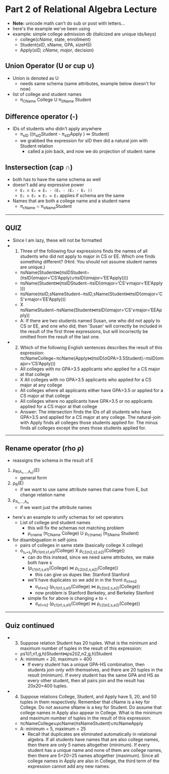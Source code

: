 # Part 2 of Relational Algebra Lecture
- **Note:** unicode math can't do sub or post with letters...
- here's the example we've been using
- example: simple college admission db (italicized are unique ids/keys)
    - college(*cName*, state, enrollment)
    - Student(*sID*, sName, GPA, sizeHS)
    - Apply(*sID, cName, major*, decision)

## Union Operator (U or cup ∪)
- Union is denoted as U
    - needs same schema (same attributes, example below doesn't for now)
- list of college and student names
    - π<sub>CName</sub> College U π<sub>SName</sub> Student

## Difference operator (-)
- IDs of students who didn't apply anywhere
    -  π<sub>sID</sub> ((π<sub>sID</sub>Student - π<sub>sID</sub>Apply ) ∞ Student)
    - we grabbed the expression for sID then did a natural join with Student relation
        - called a join back, and now we do projection of student name

## Instersection (cap ∩)
- both has to have the same schema as well
- doesn't add any expressive power
    - `E₁ ∩ E₂ ≡ E₁ - (E₁ - (E₁ - E₂ ))`
    - `E₁ ∩ E₂ ≡ E₁ ∞ E₂` applies if schema are the same
- Names that are both a college name and a student name
    - π<sub>cName</sub> ∩ π<sub>sName</sub>Student 

___

## QUIZ
- Since I am lazy, these will not be formatted
- 1. Three of the following four expressions finds the names of all students who did not apply to major in CS or EE. Which one finds something different? (Hint: You should not assume student names are unique.)
    - πsName(Student⋈(πsIDStudent−(πsID(σmajor=‘CS‘Apply)∪πsID(σmajor=‘EE‘Apply))))
    - πsName(Student⋈(πsIDStudent−πsID(σmajor=‘CS‘∨major=‘EE‘Apply)))
    - πsName(πsID,sNameStudent−πsID,sName(Student⋈πsID(σmajor=‘CS‘∨major=‘EE‘Apply)))
    - X πsNameStudent−πsName(Student⋈πsID(σmajor=‘CS‘∨major=‘EEApply))
    - A: If there are two students named Susan, one who did not apply to CS or EE, and one who did, then 'Susan' will correctly be included in the result of the first three expressions, but will incorrectly be omitted from the result of the last one.
 - 2. Which of the following English sentences describes the result of this expression: 
πcNameCollege−πcName(Apply⋈(πsID(σGPA>3.5Student)∩πsID(σmajor=‘CS‘Apply)))
    - All colleges with no GPA>3.5 applicants who applied for a CS major at that college
    - X All colleges with no GPA>3.5 applicants who applied for a CS major at any college
    - All colleges where all applicants either have GPA>3.5 or applied for a CS major at that college
    - All colleges where no applicants have GPA>3.5 or no applicants applied for a CS major at that college
    - Answer: The intersection finds the IDs of all students who have GPA>3.5 and applied for a CS major at any college. The natural-join with Apply finds all colleges those students applied for. The minus finds all colleges except the ones those students applied for.

___

## Rename operator (rho ρ)
- reassigns the schema in the result of E
1. ρ<sub>R(A₁,...,A<sub>n</sub>)</sub>(E)
    - general form
2. ρ<sub>R</sub>(E)
    - if we want to use same attribute names that came from E, but change relation name
3. ρ<sub>A₁,...,A<sub>n</sub> </sub>
    - if we want just the attribute names
- here's an example to unify schemas for set operators
    - List of college and student names
        - this will fix the schemas not matching problem
        - ρ<sub>cname</sub> (π<sub>CName</sub> College) U ρ<sub>c(name)</sub> (π<sub>SName</sub> Student)
- for disambiguation in self-joins
    - pairs of colleges in same state (basically college X college)
    - σ<sub>s₁=s₂</sub>(ρ<sub>c1(n1,s1,e1)</sub>(College) X ρ<sub>c2(n2,s2,e2)</sub>(College))
        - can do this instead, since we need same attributes, we make both have s
        - (ρ<sub>c1(n1,s,e1)</sub>(College) ⋈ ρ<sub>c2(n2,s,e2)</sub>(College))
            - this can give us dupes like: Stanford Stanford
        - we'll have duplicates so we add in in the front σ<sub>n1≠n2</sub> 
            - σ<sub>n1≠n2</sub> (ρ<sub>c1(n1,s,e1)</sub>(College) ⋈ ρ<sub>c2(n2,s,e2)</sub>(College))
            - now problem is Stanford Berkeley, and Berkeley Stanford
        - simple fix for above is changing ≠ to <
            - σ<sub>n1<n2</sub> (ρ<sub>c1(n1,s,e1)</sub>(College) ⋈ ρ<sub>c2(n2,s,e2)</sub>(College))

___

## Quiz continued
- 3. Suppose relation Student has 20 tuples. What is the minimum and maximum number of tuples in the result of this expression:
    - ρs1(i1,n1,g,h)Student⋈ρs2(i2,n2,g,h)Student
    - A: minimum = 20, maximum = 400
        - If every student has a unique GPA-HS combination, then students join only with themselves, and there are 20 tuples in the result (minimum). If every student has the same GPA and HS as every other student, then all pairs join and the result has 20x20=400 tuples.
- 4. Suppose relations College, Student, and Apply have 5, 20, and 50 tuples in them respectively. Remember that cName is a key for College. Do not assume sName is a key for Student. Do assume that college names in Apply also appear in College. What is the minimum and maximum number of tuples in the result of this expression:
    - πcNameCollege∪ρcName(πsNameStudent)∪πcNameApply
    - A: minimum = 5, maximum = 25 
        - Recall that duplicates are eliminated automatically in relational algebra. If all students have names that are also college names, then there are only 5 names altogether (minimum). If every student has a unique name and none of them are college names, then there are 5+20=25 names altogether (maximum). Since all college names in Apply are also in College, the third term of the expression cannot add any new names.

 

